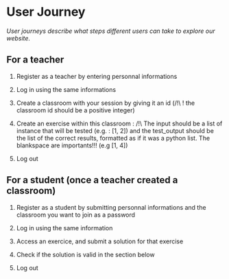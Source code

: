 # User Journey

_User journeys describe what steps different users can take to explore our website._

## For a teacher

1. Register as a teacher by entering personnal informations

2. Log in using the same informations 

3. Create a classroom with your session by giving it an id (/!\ ! the classroom id should be a positive integer) 

4. Create an exercise within this classroom : /!\ The input should be a list of instance that will be tested (e.g. : [1, 2]) and the test_output should be the list of the correct results, formatted as if it was a python list. The blankspace are importants!!! (e.g [1, 4])

5. Log out

## For a student (once a teacher created a classroom)

1. Register as a student by submitting personnal informations and the classroom you want to join as a password

2. Log in using the same information

3. Access an exercice, and submit a solution for that exercise

4. Check if the solution is valid in the section below

5. Log out
